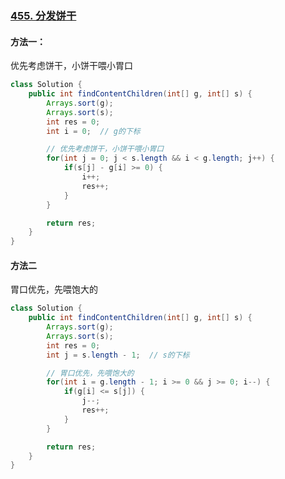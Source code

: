 ### [455. 分发饼干](https://leetcode.cn/problems/assign-cookies/)

#### 方法一：

优先考虑饼干，小饼干喂小胃口

```java
class Solution {
    public int findContentChildren(int[] g, int[] s) {
        Arrays.sort(g);
        Arrays.sort(s);
        int res = 0;
        int i = 0;  // g的下标

        // 优先考虑饼干，小饼干喂小胃口
        for(int j = 0; j < s.length && i < g.length; j++) {
            if(s[j] - g[i] >= 0) {
                i++;
                res++;
            }
        }

        return res;
    }
}
```

#### 方法二

胃口优先，先喂饱大的

```java
class Solution {
    public int findContentChildren(int[] g, int[] s) {
        Arrays.sort(g);
        Arrays.sort(s);
        int res = 0;
        int j = s.length - 1;  // s的下标

        // 胃口优先，先喂饱大的
        for(int i = g.length - 1; i >= 0 && j >= 0; i--) {
            if(g[i] <= s[j]) {
                j--;
                res++;
            }
        }

        return res;
    }
}
```

